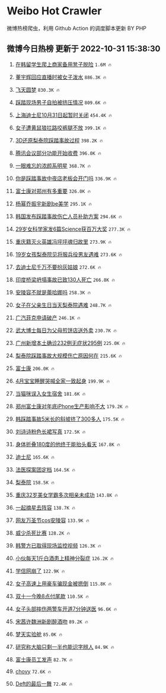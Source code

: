# Weibo Hot Crawler 



微博热榜爬虫，利用 Github Action 的调度脚本更新 BY PHP 


## 微博今日热榜 更新于 2022-10-31 15:38:30 
1. [在韩留学生爬上商家备用凳子脱险](https://s.weibo.com/weibo?q=%23%E5%9C%A8%E9%9F%A9%E7%95%99%E5%AD%A6%E7%94%9F%E7%88%AC%E4%B8%8A%E5%95%86%E5%AE%B6%E5%A4%87%E7%94%A8%E5%87%B3%E5%AD%90%E8%84%B1%E9%99%A9%23&t=31&band_rank=1&Refer=top) `1.6M 🔥` 

1. [董宇辉回应直播时被女子泼水](https://s.weibo.com/weibo?q=%23%E8%91%A3%E5%AE%87%E8%BE%89%E5%9B%9E%E5%BA%94%E7%9B%B4%E6%92%AD%E6%97%B6%E8%A2%AB%E5%A5%B3%E5%AD%90%E6%B3%BC%E6%B0%B4%23&t=31&band_rank=2&Refer=top) `886.3K 🔥` 

1. [飞天圆梦](https://s.weibo.com/weibo?q=%23%E9%A3%9E%E5%A4%A9%E5%9C%86%E6%A2%A6%23&t=31&band_rank=3&Refer=top) `830.3K 🔥` 

1. [踩踏现场男子自拍被挤压情况](https://s.weibo.com/weibo?q=%23%E8%B8%A9%E8%B8%8F%E7%8E%B0%E5%9C%BA%E7%94%B7%E5%AD%90%E8%87%AA%E6%8B%8D%E8%A2%AB%E6%8C%A4%E5%8E%8B%E6%83%85%E5%86%B5%23&t=31&band_rank=4&Refer=top) `809.6K 🔥` 

1. [上海迪士尼10月31日起暂时关闭](https://s.weibo.com/weibo?q=%23%E4%B8%8A%E6%B5%B7%E8%BF%AA%E5%A3%AB%E5%B0%BC10%E6%9C%8831%E6%97%A5%E8%B5%B7%E6%9A%82%E6%97%B6%E5%85%B3%E9%97%AD%23&t=31&band_rank=5&Refer=top) `454.4K 🔥` 

1. [女子遭黄鼠狼拦路咬裤腿不放](https://s.weibo.com/weibo?q=%23%E5%A5%B3%E5%AD%90%E9%81%AD%E9%BB%84%E9%BC%A0%E7%8B%BC%E6%8B%A6%E8%B7%AF%E5%92%AC%E8%A3%A4%E8%85%BF%E4%B8%8D%E6%94%BE%23&t=31&band_rank=6&Refer=top) `399.1K 🔥` 

1. [3D还原梨泰院踩踏事故过程](https://s.weibo.com/weibo?q=%233D%E8%BF%98%E5%8E%9F%E6%A2%A8%E6%B3%B0%E9%99%A2%E8%B8%A9%E8%B8%8F%E4%BA%8B%E6%95%85%E8%BF%87%E7%A8%8B%23&t=31&band_rank=7&Refer=top) `398.2K 🔥` 

1. [腾讯会议部分功能开始收费](https://s.weibo.com/weibo?q=%23%E8%85%BE%E8%AE%AF%E4%BC%9A%E8%AE%AE%E9%83%A8%E5%88%86%E5%8A%9F%E8%83%BD%E5%BC%80%E5%A7%8B%E6%94%B6%E8%B4%B9%23&t=31&band_rank=8&Refer=top) `396.0K 🔥` 

1. [一眼难忘的浓颜系明星](https://s.weibo.com/weibo?q=%23%E4%B8%80%E7%9C%BC%E9%9A%BE%E5%BF%98%E7%9A%84%E6%B5%93%E9%A2%9C%E7%B3%BB%E6%98%8E%E6%98%9F%23&t=31&band_rank=9&Refer=top) `368.7K 🔥` 

1. [你是踩踏事故中夜店老板会开门吗](https://s.weibo.com/weibo?q=%23%E4%BD%A0%E6%98%AF%E8%B8%A9%E8%B8%8F%E4%BA%8B%E6%95%85%E4%B8%AD%E5%A4%9C%E5%BA%97%E8%80%81%E6%9D%BF%E4%BC%9A%E5%BC%80%E9%97%A8%E5%90%97%23&t=31&band_rank=10&Refer=top) `336.9K 🔥` 

1. [富士康对郑州有多重要](https://s.weibo.com/weibo?q=%23%E5%AF%8C%E5%A3%AB%E5%BA%B7%E5%AF%B9%E9%83%91%E5%B7%9E%E6%9C%89%E5%A4%9A%E9%87%8D%E8%A6%81%23&t=31&band_rank=11&Refer=top) `326.0K 🔥` 

1. [杨幂乔振宇新剧be美学](https://s.weibo.com/weibo?q=%23%E6%9D%A8%E5%B9%82%E4%B9%94%E6%8C%AF%E5%AE%87%E6%96%B0%E5%89%A7be%E7%BE%8E%E5%AD%A6%23&t=31&band_rank=12&Refer=top) `295.1K 🔥` 

1. [韩国发布踩踏事故伤亡人员补助方案](https://s.weibo.com/weibo?q=%23%E9%9F%A9%E5%9B%BD%E5%8F%91%E5%B8%83%E8%B8%A9%E8%B8%8F%E4%BA%8B%E6%95%85%E4%BC%A4%E4%BA%A1%E4%BA%BA%E5%91%98%E8%A1%A5%E5%8A%A9%E6%96%B9%E6%A1%88%23&t=31&band_rank=13&Refer=top) `294.6K 🔥` 

1. [29岁女科学家发6篇Science获百万大奖](https://s.weibo.com/weibo?q=%2329%E5%B2%81%E5%A5%B3%E7%A7%91%E5%AD%A6%E5%AE%B6%E5%8F%916%E7%AF%87Science%E8%8E%B7%E7%99%BE%E4%B8%87%E5%A4%A7%E5%A5%96%23&t=31&band_rank=14&Refer=top) `277.3K 🔥` 

1. [重庆籍灭火英雄冯坪坪魂归故里](https://s.weibo.com/weibo?q=%23%E9%87%8D%E5%BA%86%E7%B1%8D%E7%81%AD%E7%81%AB%E8%8B%B1%E9%9B%84%E5%86%AF%E5%9D%AA%E5%9D%AA%E9%AD%82%E5%BD%92%E6%95%85%E9%87%8C%23&t=31&band_rank=15&Refer=top) `273.9K 🔥` 

1. [19岁女孩梨泰院见将服兵役男友遇难](https://s.weibo.com/weibo?q=%2319%E5%B2%81%E5%A5%B3%E5%AD%A9%E6%A2%A8%E6%B3%B0%E9%99%A2%E8%A7%81%E5%B0%86%E6%9C%8D%E5%85%B5%E5%BD%B9%E7%94%B7%E5%8F%8B%E9%81%87%E9%9A%BE%23&t=31&band_rank=16&Refer=top) `273.6K 🔥` 

1. [去迪士尼千万不要扮灰姑娘](https://s.weibo.com/weibo?q=%23%E5%8E%BB%E8%BF%AA%E5%A3%AB%E5%B0%BC%E5%8D%83%E4%B8%87%E4%B8%8D%E8%A6%81%E6%89%AE%E7%81%B0%E5%A7%91%E5%A8%98%23&t=31&band_rank=17&Refer=top) `272.6K 🔥` 

1. [印度桥梁坍塌事故已致130人死亡](https://s.weibo.com/weibo?q=%23%E5%8D%B0%E5%BA%A6%E6%A1%A5%E6%A2%81%E5%9D%8D%E5%A1%8C%E4%BA%8B%E6%95%85%E5%B7%B2%E8%87%B4130%E4%BA%BA%E6%AD%BB%E4%BA%A1%23&t=31&band_rank=18&Refer=top) `266.8K 🔥` 

1. [安陵容不就是蕾哈娜吗](https://s.weibo.com/weibo?q=%23%E5%AE%89%E9%99%B5%E5%AE%B9%E4%B8%8D%E5%B0%B1%E6%98%AF%E8%95%BE%E5%93%88%E5%A8%9C%E5%90%97%23&t=31&band_rank=19&Refer=top) `258.3K 🔥` 

1. [女子在父亲生日当天梨泰院遇难](https://s.weibo.com/weibo?q=%23%E5%A5%B3%E5%AD%90%E5%9C%A8%E7%88%B6%E4%BA%B2%E7%94%9F%E6%97%A5%E5%BD%93%E5%A4%A9%E6%A2%A8%E6%B3%B0%E9%99%A2%E9%81%87%E9%9A%BE%23&t=31&band_rank=20&Refer=top) `248.7K 🔥` 

1. [广汽菲克申请破产](https://s.weibo.com/weibo?q=%23%E5%B9%BF%E6%B1%BD%E8%8F%B2%E5%85%8B%E7%94%B3%E8%AF%B7%E7%A0%B4%E4%BA%A7%23&t=31&band_rank=21&Refer=top) `246.1K 🔥` 

1. [武大博士每日为父母煎饼店送外卖](https://s.weibo.com/weibo?q=%23%E6%AD%A6%E5%A4%A7%E5%8D%9A%E5%A3%AB%E6%AF%8F%E6%97%A5%E4%B8%BA%E7%88%B6%E6%AF%8D%E7%85%8E%E9%A5%BC%E5%BA%97%E9%80%81%E5%A4%96%E5%8D%96%23&t=31&band_rank=22&Refer=top) `230.7K 🔥` 

1. [广州新增本土确诊232例无症状295例](https://s.weibo.com/weibo?q=%23%E5%B9%BF%E5%B7%9E%E6%96%B0%E5%A2%9E%E6%9C%AC%E5%9C%9F%E7%A1%AE%E8%AF%8A232%E4%BE%8B%E6%97%A0%E7%97%87%E7%8A%B6295%E4%BE%8B%23&t=31&band_rank=23&Refer=top) `225.0K 🔥` 

1. [梨泰院踩踏事故大规模伤亡原因何在](https://s.weibo.com/weibo?q=%23%E6%A2%A8%E6%B3%B0%E9%99%A2%E8%B8%A9%E8%B8%8F%E4%BA%8B%E6%95%85%E5%A4%A7%E8%A7%84%E6%A8%A1%E4%BC%A4%E4%BA%A1%E5%8E%9F%E5%9B%A0%E4%BD%95%E5%9C%A8%23&t=31&band_rank=24&Refer=top) `215.6K 🔥` 

1. [富士康](https://s.weibo.com/weibo?q=%23%E5%AF%8C%E5%A3%AB%E5%BA%B7%23&t=31&band_rank=25&Refer=top) `206.0K 🔥` 

1. [4月宝宝睡醒哭喊全家一致起身](https://s.weibo.com/weibo?q=%234%E6%9C%88%E5%AE%9D%E5%AE%9D%E7%9D%A1%E9%86%92%E5%93%AD%E5%96%8A%E5%85%A8%E5%AE%B6%E4%B8%80%E8%87%B4%E8%B5%B7%E8%BA%AB%23&t=31&band_rank=26&Refer=top) `199.9K 🔥` 

1. [当猫咪误入女生宿舍](https://s.weibo.com/weibo?q=%23%E5%BD%93%E7%8C%AB%E5%92%AA%E8%AF%AF%E5%85%A5%E5%A5%B3%E7%94%9F%E5%AE%BF%E8%88%8D%23&t=31&band_rank=27&Refer=top) `181.6K 🔥` 

1. [郑州富士康对年底iPhone生产影响不大](https://s.weibo.com/weibo?q=%23%E9%83%91%E5%B7%9E%E5%AF%8C%E5%A3%AB%E5%BA%B7%E5%AF%B9%E5%B9%B4%E5%BA%95iPhone%E7%94%9F%E4%BA%A7%E5%BD%B1%E5%93%8D%E4%B8%8D%E5%A4%A7%23&t=31&band_rank=28&Refer=top) `179.2K 🔥` 

1. [韩踩踏事故5米长的斜坡挤了300多人](https://s.weibo.com/weibo?q=%23%E9%9F%A9%E8%B8%A9%E8%B8%8F%E4%BA%8B%E6%95%855%E7%B1%B3%E9%95%BF%E7%9A%84%E6%96%9C%E5%9D%A1%E6%8C%A4%E4%BA%86300%E5%A4%9A%E4%BA%BA%23&t=31&band_rank=29&Refer=top) `175.5K 🔥` 

1. [刘诗诗粉色长裙写真](https://s.weibo.com/weibo?q=%23%E5%88%98%E8%AF%97%E8%AF%97%E7%B2%89%E8%89%B2%E9%95%BF%E8%A3%99%E5%86%99%E7%9C%9F%23&t=31&band_rank=30&Refer=top) `172.5K 🔥` 

1. [身体折叠180度的他终于能抬头看天](https://s.weibo.com/weibo?q=%23%E8%BA%AB%E4%BD%93%E6%8A%98%E5%8F%A0180%E5%BA%A6%E7%9A%84%E4%BB%96%E7%BB%88%E4%BA%8E%E8%83%BD%E6%8A%AC%E5%A4%B4%E7%9C%8B%E5%A4%A9%23&t=31&band_rank=31&Refer=top) `167.8K 🔥` 

1. [迪士尼](https://s.weibo.com/weibo?q=%E8%BF%AA%E5%A3%AB%E5%B0%BC&t=31&band_rank=32&Refer=top) `165.6K 🔥` 

1. [法医探案团定档](https://s.weibo.com/weibo?q=%23%E6%B3%95%E5%8C%BB%E6%8E%A2%E6%A1%88%E5%9B%A2%E5%AE%9A%E6%A1%A3%23&t=31&band_rank=33&Refer=top) `164.5K 🔥` 

1. [梨泰院](https://s.weibo.com/weibo?q=%23%E6%A2%A8%E6%B3%B0%E9%99%A2%23&t=31&band_rank=34&Refer=top) `158.5K 🔥` 

1. [重庆32岁美女学霸多次相亲未成功](https://s.weibo.com/weibo?q=%23%E9%87%8D%E5%BA%8632%E5%B2%81%E7%BE%8E%E5%A5%B3%E5%AD%A6%E9%9C%B8%E5%A4%9A%E6%AC%A1%E7%9B%B8%E4%BA%B2%E6%9C%AA%E6%88%90%E5%8A%9F%23&t=31&band_rank=35&Refer=top) `143.8K 🔥` 

1. [一起摘星去阵容](https://s.weibo.com/weibo?q=%23%E4%B8%80%E8%B5%B7%E6%91%98%E6%98%9F%E5%8E%BB%E9%98%B5%E5%AE%B9%23&t=31&band_rank=36&Refer=top) `138.7K 🔥` 

1. [网友万圣节cos安陵容](https://s.weibo.com/weibo?q=%23%E7%BD%91%E5%8F%8B%E4%B8%87%E5%9C%A3%E8%8A%82cos%E5%AE%89%E9%99%B5%E5%AE%B9%23&t=31&band_rank=37&Refer=top) `133.9K 🔥` 

1. [威少杀死比赛](https://s.weibo.com/weibo?q=%23%E5%A8%81%E5%B0%91%E6%9D%80%E6%AD%BB%E6%AF%94%E8%B5%9B%23&t=31&band_rank=38&Refer=top) `128.2K 🔥` 

1. [韩警方已取得现场监控视频](https://s.weibo.com/weibo?q=%23%E9%9F%A9%E8%AD%A6%E6%96%B9%E5%B7%B2%E5%8F%96%E5%BE%97%E7%8E%B0%E5%9C%BA%E7%9B%91%E6%8E%A7%E8%A7%86%E9%A2%91%23&t=31&band_rank=39&Refer=top) `126.3K 🔥` 

1. [小伙每天1斤白酒患上精神分裂症](https://s.weibo.com/weibo?q=%23%E5%B0%8F%E4%BC%99%E6%AF%8F%E5%A4%A91%E6%96%A4%E7%99%BD%E9%85%92%E6%82%A3%E4%B8%8A%E7%B2%BE%E7%A5%9E%E5%88%86%E8%A3%82%E7%97%87%23&t=31&band_rank=40&Refer=top) `126.2K 🔥` 

1. [学信网崩了](https://s.weibo.com/weibo?q=%E5%AD%A6%E4%BF%A1%E7%BD%91%E5%B4%A9%E4%BA%86&t=31&band_rank=41&Refer=top) `122.9K 🔥` 

1. [女子高速上用豪车骗现金被摁倒](https://s.weibo.com/weibo?q=%23%E5%A5%B3%E5%AD%90%E9%AB%98%E9%80%9F%E4%B8%8A%E7%94%A8%E8%B1%AA%E8%BD%A6%E9%AA%97%E7%8E%B0%E9%87%91%E8%A2%AB%E6%91%81%E5%80%92%23&t=31&band_rank=42&Refer=top) `115.8K 🔥` 

1. [双十一今晚8点付尾款](https://s.weibo.com/weibo?q=%23%E5%8F%8C%E5%8D%81%E4%B8%80%E4%BB%8A%E6%99%9A8%E7%82%B9%E4%BB%98%E5%B0%BE%E6%AC%BE%23&t=31&band_rank=43&Refer=top) `110.5K 🔥` 

1. [女子头部摔伤两警车开道7分钟送医](https://s.weibo.com/weibo?q=%23%E5%A5%B3%E5%AD%90%E5%A4%B4%E9%83%A8%E6%91%94%E4%BC%A4%E4%B8%A4%E8%AD%A6%E8%BD%A6%E5%BC%80%E9%81%937%E5%88%86%E9%92%9F%E9%80%81%E5%8C%BB%23&t=31&band_rank=44&Refer=top) `96.6K 🔥` 

1. [宋茜许魏洲新剧醉酒吻](https://s.weibo.com/weibo?q=%23%E5%AE%8B%E8%8C%9C%E8%AE%B8%E9%AD%8F%E6%B4%B2%E6%96%B0%E5%89%A7%E9%86%89%E9%85%92%E5%90%BB%23&t=31&band_rank=45&Refer=top) `89.2K 🔥` 

1. [梦天实验舱](https://s.weibo.com/weibo?q=%23%E6%A2%A6%E5%A4%A9%E5%AE%9E%E9%AA%8C%E8%88%B1%23&t=31&band_rank=46&Refer=top) `85.0K 🔥` 

1. [研究称大脑只剩一半也能识字辨人](https://s.weibo.com/weibo?q=%23%E7%A0%94%E7%A9%B6%E7%A7%B0%E5%A4%A7%E8%84%91%E5%8F%AA%E5%89%A9%E4%B8%80%E5%8D%8A%E4%B9%9F%E8%83%BD%E8%AF%86%E5%AD%97%E8%BE%A8%E4%BA%BA%23&t=31&band_rank=47&Refer=top) `84.9K 🔥` 

1. [富士康员工发声](https://s.weibo.com/weibo?q=%23%E5%AF%8C%E5%A3%AB%E5%BA%B7%E5%91%98%E5%B7%A5%E5%8F%91%E5%A3%B0%23&t=31&band_rank=48&Refer=top) `82.7K 🔥` 

1. [chovy](https://s.weibo.com/weibo?q=chovy&t=31&band_rank=49&Refer=top) `72.6K 🔥` 

1. [Deft的最后一舞](https://s.weibo.com/weibo?q=%23Deft%E7%9A%84%E6%9C%80%E5%90%8E%E4%B8%80%E8%88%9E%23&t=31&band_rank=50&Refer=top) `72.4K 🔥` 

